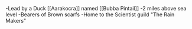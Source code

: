 -Lead by a Duck [[Aarakocra]] named [[Bubba Pintail]]
-2 miles above sea level
-Bearers of Brown scarfs
-Home to the Scientist guild "The Rain Makers"